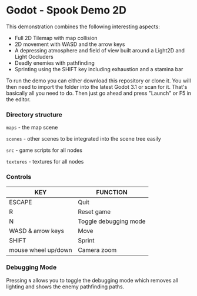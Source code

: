 # Godot - Spook Demo 2D

This demonstration combines the following interesting aspects:
- Full 2D Tilemap with map collision
- 2D movement with WASD and the arrow keys
- A depressing atmosphere and field of view built around a Light2D and Light Occluders
- Deadly enemies with pathfinding
- Sprinting using the SHIFT key including exhaustion and a stamina bar

To run the demo you can either download this repository or clone it. You will then need to import the folder into the latest Godot 3.1 or scan for it. That's basically all you need to do. Then just go ahead and press "Launch" or F5 in the editor.

### Directory structure

`maps` - the map scene

`scenes` - other scenes to be integrated into the scene tree easily

`src` - game scripts for all nodes

`textures` - textures for all nodes

### Controls

| KEY | FUNCTION |
| --- | --- |
| ESCAPE | Quit |
| R | Reset game |
| N | Toggle debugging mode |
| WASD & arrow keys | Move |
| SHIFT | Sprint |
| mouse wheel up/down | Camera zoom |

### Debugging Mode

Pressing `N` allows you to toggle the debugging mode which removes all lighting and shows the enemy pathfinding paths.
